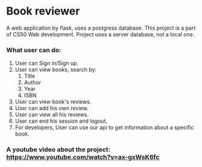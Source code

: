 # Book reviewer
A web application by flask, uses a postgress database. This project is a part of CS50 Web development.
Project uses a server database, not a local one.
### What user can do:
1. User can Sign in/Sign up.
1. User can view books, search by:
    1. Title
    1. Author
    1. Year
    1. ISBN
1. User can view book's reviews.
1. User can add his own review.
1. User can view all his reviews.
1. User can end his session and logout.
1. For developers, User can use our api to get information about a specific book.

### A youtube video about the project: https://www.youtube.com/watch?v=ax-gxWsK6fc
